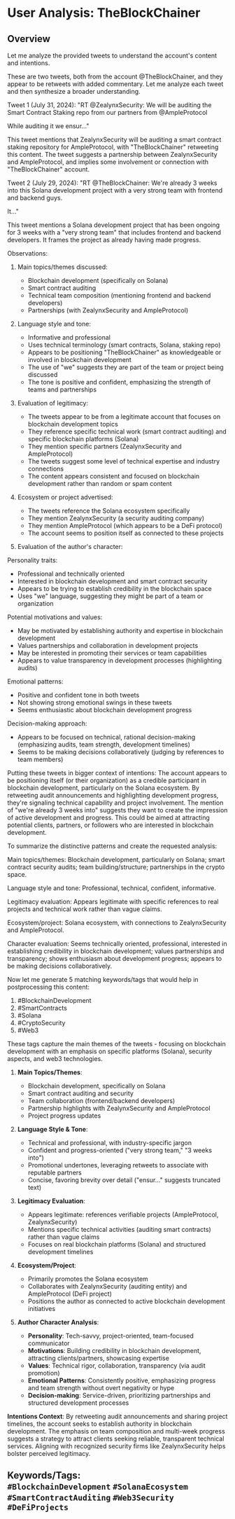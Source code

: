 # User Analysis: TheBlockChainer

## Overview

<think>
Let me analyze the provided tweets to understand the account's content and intentions.

These are two tweets, both from the account @TheBlockChainer, and they appear to be retweets with added commentary. Let me analyze each tweet and then synthesize a broader understanding.

Tweet 1 (July 31, 2024):
"RT @ZealynxSecurity: We will be auditing the Smart Contract Staking repo from our partners from @AmpleProtocol 

While auditing it we ensur..."

This tweet mentions that ZealynxSecurity will be auditing a smart contract staking repository for AmpleProtocol, with "TheBlockChainer" retweeting this content. The tweet suggests a partnership between ZealynxSecurity and AmpleProtocol, and implies some involvement or connection with "TheBlockChainer" account.

Tweet 2 (July 29, 2024):
"RT @TheBlockChainer: We're already 3 weeks into this Solana development project with a very strong team with frontend and backend guys.

It…"

This tweet mentions a Solana development project that has been ongoing for 3 weeks with a "very strong team" that includes frontend and backend developers. It frames the project as already having made progress.

Observations:

1. Main topics/themes discussed:
   - Blockchain development (specifically on Solana)
   - Smart contract auditing
   - Technical team composition (mentioning frontend and backend developers)
   - Partnerships (with ZealynxSecurity and AmpleProtocol)

2. Language style and tone:
   - Informative and professional
   - Uses technical terminology (smart contracts, Solana, staking repo)
   - Appears to be positioning "TheBlockChainer" as knowledgeable or involved in blockchain development
   - The use of "we" suggests they are part of the team or project being discussed
   - The tone is positive and confident, emphasizing the strength of teams and partnerships

3. Evaluation of legitimacy:
   - The tweets appear to be from a legitimate account that focuses on blockchain development topics
   - They reference specific technical work (smart contract auditing) and specific blockchain platforms (Solana)
   - They mention specific partners (ZealynxSecurity and AmpleProtocol)
   - The tweets suggest some level of technical expertise and industry connections
   - The content appears consistent and focused on blockchain development rather than random or spam content

4. Ecosystem or project advertised:
   - The tweets reference the Solana ecosystem specifically
   - They mention ZealynxSecurity (a security auditing company)
   - They mention AmpleProtocol (which appears to be a DeFi protocol)
   - The account seems to position itself as connected to these projects

5. Evaluation of the author's character:

Personality traits:
   - Professional and technically oriented
   - Interested in blockchain development and smart contract security
   - Appears to be trying to establish credibility in the blockchain space
   - Uses "we" language, suggesting they might be part of a team or organization

Potential motivations and values:
   - May be motivated by establishing authority and expertise in blockchain development
   - Values partnerships and collaboration in development projects
   - May be interested in promoting their services or team capabilities
   - Appears to value transparency in development processes (highlighting audits)

Emotional patterns:
   - Positive and confident tone in both tweets
   - Not showing strong emotional swings in these tweets
   - Seems enthusiastic about blockchain development progress

Decision-making approach:
   - Appears to be focused on technical, rational decision-making (emphasizing audits, team strength, development timelines)
   - Seems to be making decisions collaboratively (judging by references to team members)

Putting these tweets in bigger context of intentions:
The account appears to be positioning itself (or their organization) as a credible participant in blockchain development, particularly on the Solana ecosystem. By retweeting audit announcements and highlighting development progress, they're signaling technical capability and project involvement. The mention of "we're already 3 weeks into" suggests they want to create the impression of active development and progress. This could be aimed at attracting potential clients, partners, or followers who are interested in blockchain development.

To summarize the distinctive patterns and create the requested analysis:

Main topics/themes: Blockchain development, particularly on Solana; smart contract security audits; team building/structure; partnerships in the crypto space.

Language style and tone: Professional, technical, confident, informative.

Legitimacy evaluation: Appears legitimate with specific references to real projects and technical work rather than vague claims.

Ecosystem/project: Solana ecosystem, with connections to ZealynxSecurity and AmpleProtocol.

Character evaluation: Seems technically oriented, professional, interested in establishing credibility in blockchain development; values partnerships and transparency; shows enthusiasm about development progress; appears to be making decisions collaboratively.

Now let me generate 5 matching keywords/tags that would help in postprocessing this content:
1. #BlockchainDevelopment
2. #SmartContracts
3. #Solana
4. #CryptoSecurity
5. #Web3

These tags capture the main themes of the tweets - focusing on blockchain development with an emphasis on specific platforms (Solana), security aspects, and web3 technologies.
</think>

1. **Main Topics/Themes**: 
   - Blockchain development, specifically on Solana
   - Smart contract auditing and security
   - Team collaboration (frontend/backend developers)
   - Partnership highlights with ZealynxSecurity and AmpleProtocol
   - Project progress updates

2. **Language Style & Tone**: 
   - Technical and professional, with industry-specific jargon
   - Confident and progress-oriented ("very strong team," "3 weeks into")
   - Promotional undertones, leveraging retweets to associate with reputable partners
   - Concise, favoring brevity over detail ("ensur..." suggests truncated text)

3. **Legitimacy Evaluation**: 
   - Appears legitimate: references verifiable projects (AmpleProtocol, ZealynxSecurity)
   - Mentions specific technical activities (auditing smart contracts) rather than vague claims
   - Focuses on real blockchain platforms (Solana) and structured development timelines

4. **Ecosystem/Project**: 
   - Primarily promotes the Solana ecosystem
   - Collaborates with ZealynxSecurity (auditing entity) and AmpleProtocol (DeFi project)
   - Positions the author as connected to active blockchain development initiatives

5. **Author Character Analysis**:  
   - **Personality**: Tech-savvy, project-oriented, team-focused communicator  
   - **Motivations**: Building credibility in blockchain development, attracting clients/partners, showcasing expertise  
   - **Values**: Technical rigor, collaboration, transparency (via audit promotion)  
   - **Emotional Patterns**: Consistently positive, emphasizing progress and team strength without overt negativity or hype  
   - **Decision-making**: Service-driven, prioritizing partnerships and structured development processes  

**Intentions Context**: By retweeting audit announcements and sharing project timelines, the account seeks to establish authority in blockchain development. The emphasis on team composition and multi-week progress suggests a strategy to attract clients seeking reliable, transparent technical services. Aligning with recognized security firms like ZealynxSecurity helps bolster perceived legitimacy.

**Keywords/Tags**:   
`#BlockchainDevelopment` `#SolanaEcosystem` `#SmartContractAuditing` `#Web3Security` `#DeFiProjects`
---
